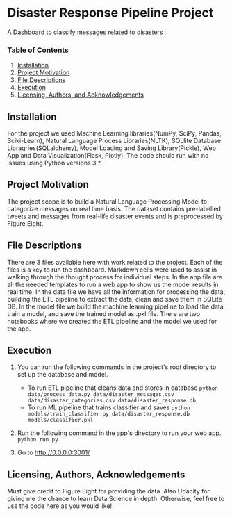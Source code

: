 # Disaster Response Pipeline Project
A Dashboard to classify messages related to disasters

### Table of Contents

 1. [Installation](#installation)
 2. [Project Motivation](#motivation)
 3. [File Descriptions](#files)
 4. [Execution](#execution)
 5. [Licensing, Authors, and Acknowledgements](#licensing)

## Installation <a name="installation"></a>

For the project we used Machine Learning libraries(NumPy, SciPy, Pandas, Sciki-Learn), Natural Language Process Libraries(NLTK), SQLlite Database Libraqries(SQLalchemy), Model Loading and Saving Library(Pickle), Web App and Data Visualization(Flask, Plotly).  The code should run with no issues using   Python versions 3.*.

## Project Motivation<a name="motivation"></a>

The project scope is to build a Natural Language Processing Model to categorize messages on real time basis. The dataset contains pre-labelled tweets and messages from real-life disaster events and is preprocessed by Figure Eight.

## File Descriptions <a name="files"></a>

There are 3 files available here with work related to the project.  Each of the files is a key to run the dashboard.  Markdown cells were used to assist in walking through the thought process for individual steps.
In the app file are all the needed templates to run a web app to show us the model results in real time.
In the data file we have all the information for processing the data, building the ETL pipeline to extract the data, clean and save them in SQLite DB.
In the model file we build the machine learning pipeline to load the data, train a model, and save the trained model as .pkl file.
There are two notebooks where we created the ETL pipeline and the model we used for the app.

## Execution<a name="execution"></a>

1. You can run the following commands in the project's root directory to set up the database and model.

    - To run ETL pipeline that cleans data and stores in database
        `python data/process_data.py data/disaster_messages.csv data/disaster_categories.csv data/disaster_response.db`
    - To run ML pipeline that trains classifier and saves
        `python models/train_classifier.py data/disaster_response.db models/classifier.pkl`

2. Run the following command in the app's directory to run your web app.
    `python run.py`

3. Go to http://0.0.0.0:3001/

## Licensing, Authors, Acknowledgements<a name="licensing"></a>

Must give credit to Figure Eight for providing the data. Also Udacity for giving me the chance to learn Data Science in depth. Otherwise, feel free to use the code here as you would like! 
